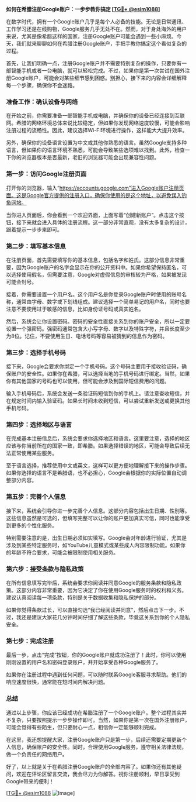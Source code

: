 **如何在希腊注册Google账户：一步步教你搞定 [[TG💪+ @esim1088](https://t.me/s/esim1088)]**

在数字时代，拥有一个Google账户几乎是每个人必备的技能。无论是日常通讯、工作学习还是在线购物，Google服务几乎无处不在。然而，对于身处海外的用户来说，尤其是像希腊这样的国家，注册Google账户可能会遇到一些小麻烦。今天，我们就来聊聊如何在希腊注册Google账户，手把手教你搞定这个看似复杂的过程。

首先，让我们明确一点，注册Google账户并不需要特别复杂的操作，只要你有一部智能手机或者一台电脑，就可以轻松完成。不过，如果你是第一次尝试在国外注册Google账户，可能会对某些细节感到困惑。别担心，接下来的内容会详细解释每一个步骤，确保你不会迷路。

### **准备工作：确认设备与网络**

在开始之前，你需要准备一部智能手机或电脑，并确保你的设备已经连接到互联网。希腊的网络环境总体来说比较稳定，但如果你发现网络速度较慢，可能会影响注册过程的流畅性。因此，建议选择Wi-Fi环境进行操作，这样能大大提升效率。

另外，确保你的设备语言设置为中文或其他你熟悉的语言。虽然Google支持多种语言，但如果你的语言环境不熟悉，可能会导致某些选项难以找到。此外，检查一下你的浏览器版本是否最新，老旧的浏览器可能会出现兼容性问题。

### **第一步：访问Google注册页面**

打开你的浏览器，输入“https://accounts.google.com”进入Google账户注册页面。这是Google官方提供的注册入口，确保你使用的是这个地址，以避免误入钓鱼网站。

当你进入页面后，你会看到一个欢迎界面，上面写着“创建新账户”。点击这个按钮，接下来就会进入具体的注册流程。这一部分非常直观，没有太多复杂的设计，跟着提示一步步来即可。

### **第二步：填写基本信息**

在注册页面，首先需要填写你的基本信息，包括名字和姓氏。这部分信息非常重要，因为Google账户的名字会显示在你的公开资料中。如果你希望保持匿名，可以选择使用假名，但需要注意，Google对虚假信息的审核较为严格，如果被发现可能会封号。

接着，你需要设置一个用户名。这个用户名是你登录Google账户时使用的账号名称，通常由字母、数字或下划线组成。建议选择一个简单易记的用户名，同时也要注意不要使用过于敏感的信息，比如身份证号码或真实姓名。

然后，系统会让你设置密码。密码的安全性直接关系到你的账户安全，所以一定要设置一个强密码。强密码通常包含大小写字母、数字以及特殊字符，并且长度至少为8位。记住，不要使用生日、电话号码等容易被猜到的信息作为密码。

### **第三步：选择手机号码**

接下来，Google会要求你绑定一个手机号码。这个号码主要用于接收验证码，确保账户的安全性。如果你在希腊，可以选择当地的手机号码进行绑定。当然，如果你有其他国家的号码也可以使用，但可能会涉及到国际短信费用的问题。

输入手机号码后，系统会发送一条验证码短信到你的手机上。请注意查收短信，并在规定时间内输入验证码。如果长时间未收到短信，可以尝试重新发送或更换其他手机号码。

### **第四步：选择地区与语言**

在完成基本注册信息后，系统会要求你选择地区和语言。这里要注意，选择的地区应该与你当前所在的国家一致，即希腊。如果选择错误的地区，可能会导致后续无法正常使用某些服务。

至于语言选择，推荐使用中文或英文，这样可以更方便地理解接下来的操作步骤。如果你选择的语言不是希腊语，也不必担心，Google会根据你的实际位置自动调整部分内容。

### **第五步：完善个人信息**

接下来，系统会引导你进一步完善个人信息。这部分内容包括出生日期、性别等。这些信息虽然是可选的，但填写完整可以让你的账户更加真实可信，同时也能享受到更多的个性化服务。

特别需要注意的是，出生日期必须如实填写。Google会对年龄进行验证，尤其是涉及到某些特定服务时，如YouTube儿童模式或某些成人内容限制功能。如果你的年龄不符合要求，可能会被限制使用相关服务。

### **第六步：接受条款与隐私政策**

在所有信息填写完毕后，系统会要求你阅读并同意Google的服务条款和隐私政策。这部分内容非常重要，因为它决定了你在使用Google服务时的权利和义务。建议认真阅读每一项条款，特别是关于数据收集和隐私保护的部分。

如果你觉得条款过长，可以直接勾选“我已经阅读并同意”，然后点击下一步。不过，我还是建议大家花几分钟时间仔细了解这些条款，毕竟这关系到你的个人隐私安全。

### **第七步：完成注册**

最后一步，点击“完成”按钮，你的Google账户就成功注册了！此时，你可以使用刚刚设置的用户名和密码登录账户，并开始享受各种Google服务了。

如果你在注册过程中遇到任何问题，可以随时联系Google客服寻求帮助。他们的响应速度很快，通常能在短时间内解决问题。

### **总结**

通过以上步骤，你应该已经成功在希腊注册了一个Google账户。整个过程其实并不复杂，只要按照提示一步步操作即可。当然，如果你是第一次在国外注册账户，可能会觉得有些陌生，但只要耐心一点，相信你一定能够顺利完成。

在这里，我还想提醒大家，注册Google账户只是第一步，后续还需要定期更新个人信息，确保账户的安全性。同时，合理使用Google服务，遵守相关法律法规，做一个负责任的网络用户。

好了，以上就是关于在希腊注册Google账户的全部内容了。如果你还有其他疑问，欢迎在评论区留言交流，我会尽力为你解答。祝你注册顺利，早日享受到Google带来的便利！

[[TG💪+ @esim1088](https://t.me/s/esim1088) ![Image](https://i.postimg.cc/4NQfJmqS/Snipaste-2025-05-13-00-14-12.png)]